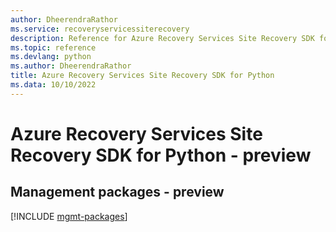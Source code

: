 ```yaml
---
author: DheerendraRathor
ms.service: recoveryservicessiterecovery
description: Reference for Azure Recovery Services Site Recovery SDK for Python
ms.topic: reference
ms.devlang: python
ms.author: DheerendraRathor
title: Azure Recovery Services Site Recovery SDK for Python
ms.data: 10/10/2022
---
```

# Azure Recovery Services Site Recovery SDK for Python - preview

## Management packages - preview
[!INCLUDE [mgmt-packages](recovery-services-site-recovery-mgmt-index.md)]